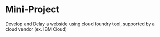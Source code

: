 # Mini-Project
Develop and Delay a webside using cloud foundry tool, supported by a cloud vendor (ex. IBM Cloud)
